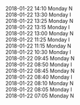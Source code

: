 2018-01-22 14:10 Monday  N  
2018-01-22 13:30 Monday  I  
2018-01-22 13:25 Monday  N  
2018-01-22 13:15 Monday  I  
2018-01-22 13:00 Monday  N  
2018-01-22 11:25 Monday  I  
2018-01-22 11:15 Monday  N  
2018-01-22 10:30 Monday  I  
2018-01-22 09:45 Monday  N  
2018-01-22 08:50 Monday  I  
2018-01-22 08:45 Monday  N  
2018-01-22 08:40 Monday  I  
2018-01-22 08:10 Monday  N  
2018-01-22 08:05 Monday  I  
2018-01-22 07:05 Monday  N  
